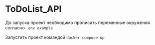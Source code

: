 # ToDoList_API

До запуска проект необходимо прописать переменные окружения согласно `.env.example`

Запустить проект командой `docker-compose up`

